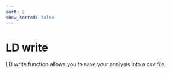 ```yaml
---
sort: 2
show_sorted: false
---
```

# LD write

LD write function allows you to save your analysis into a csv file.

